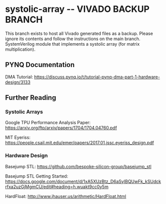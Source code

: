 # systolic-array -- VIVADO BACKUP BRANCH
This branch exists to host all Vivado generated files as a backup. Please ignore
its contents and follow the instructions on the main branch.
SystemVerilog module that implements a systolic array (for matrix multiplication).

## PYNQ Documentation

DMA Tutorial: https://discuss.pynq.io/t/tutorial-pynq-dma-part-1-hardware-design/3133

## Further Reading

### Systolic Arrays
Google TPU Performance Analysis Paper: https://arxiv.org/ftp/arxiv/papers/1704/1704.04760.pdf

MIT Eyeriss: https://people.csail.mit.edu/emer/papers/2017.01.jssc.eyeriss_design.pdf

### Hardware Design

Basejump STL: https://github.com/bespoke-silicon-group/basejump_stl

Basejump STL Getting Started: https://docs.google.com/document/d/1xA5XUzBtz_D6aSyIBQUwFk_kSUdckrfxa2uzGjMgmCU/edit#heading=h.wuakt9cc0y5m

HardFloat: http://www.jhauser.us/arithmetic/HardFloat.html


